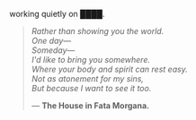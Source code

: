 working quietly on ████.


<!--QUOTE_START-->
> *Rather than showing you the world.*  
> *One day—*  
> *Someday—*  
> *I'd like to bring you somewhere.*  
> *Where your body and spirit can rest easy.*  
> *Not as atonement for my sins,*  
> *But because I want to see it too.*  
>
>
> — **The House in Fata Morgana.**
<!--QUOTE_END-->
<!-- last updated: 2025-10-31T23:27:07.844458+00:00 -->
